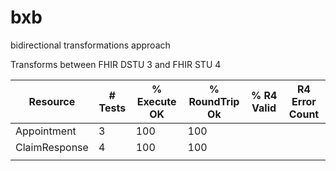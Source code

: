 # bxb

bidirectional transformations approach

Transforms between FHIR DSTU 3 and FHIR STU 4 

| Resource      | # Tests | % Execute OK | % RoundTrip Ok | % R4 Valid | R4 Error Count |
|---------------|---------|--------------|----------------|------------|----------------|
| Appointment   | 3       | 100          | 100            |            |                |
| ClaimResponse | 4       | 100          | 100            |            |                |
|               |         |              |                |            |                |
